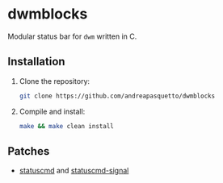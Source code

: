 # dwmblocks

Modular status bar for `dwm` written in C.

## Installation

1. Clone the repository:

    ```sh
    git clone https://github.com/andreapasquetto/dwmblocks
    ```

2. Compile and install:

    ```sh
    make && make clean install
    ```

## Patches

- [statuscmd](https://dwm.suckless.org/patches/statuscmd) and [statuscmd-signal](https://gist.github.com/danbyl/54f7c1d57fc6507242a95b71c3d8fdea#file-dwmblocks-statuscmd-signal-diff)
